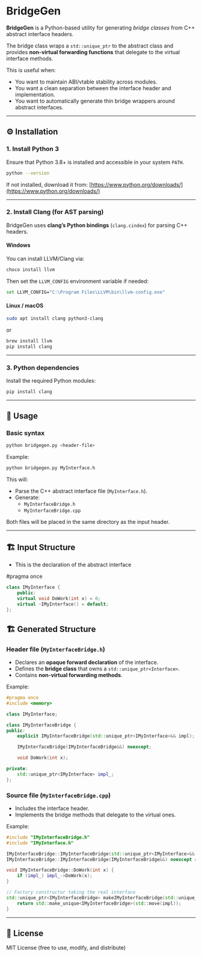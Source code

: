 # BridgeGen

**BridgeGen** is a Python-based utility for generating *bridge classes* from C++ abstract interface headers.

The bridge class wraps a `std::unique_ptr` to the abstract class and provides **non-virtual forwarding functions** that delegate to the virtual interface methods.

This is useful when:
- You want to maintain ABI/vtable stability across modules.
- You want a clean separation between the interface header and implementation.
- You want to automatically generate thin bridge wrappers around abstract interfaces.

---

## ⚙️ Installation

### 1. Install Python 3
Ensure that Python 3.8+ is installed and accessible in your system `PATH`.

```bash
python --version
```

If not installed, download it from:
[https://www.python.org/downloads/](https://www.python.org/downloads/)

---

### 2. Install Clang (for AST parsing)
BridgeGen uses **clang’s Python bindings** (`clang.cindex`) for parsing C++ headers.

#### Windows
You can install LLVM/Clang via:
```bash
choco install llvm
```

Then set the `LLVM_CONFIG` environment variable if needed:
```bash
set LLVM_CONFIG="C:\Program Files\LLVM\bin\llvm-config.exe"
```

#### Linux / macOS
```bash
sudo apt install clang python3-clang
```

or

```bash
brew install llvm
pip install clang
```

---

### 3. Python dependencies
Install the required Python modules:
```bash
pip install clang
```

---

## 🧩 Usage

### Basic syntax
```bash
python bridgegen.py <header-file>
```

Example:
```bash
python bridgegen.py MyInterface.h
```

This will:
- Parse the C++ abstract interface file (`MyInterface.h`).
- Generate:
  - `MyInterfaceBridge.h`
  - `MyInterfaceBridge.cpp`

Both files will be placed in the same directory as the input header.

---

## 🏗️ Input Structure

- This is the declaration of the abstract interface

#pragma once

```cpp
class IMyInterface {
    public:
    virtual void DoWork(int x) = 0;
    virtual ~IMyInterface() = default;
};
```

## 🏗️ Generated Structure

### Header file (`MyInterfaceBridge.h`)
- Declares an **opaque forward declaration** of the interface.
- Defines the **bridge class** that owns a `std::unique_ptr<Interface>`.
- Contains **non-virtual forwarding methods**.

Example:

```cpp
#pragma once
#include <memory>

class IMyInterface;

class IMyInterfaceBridge {
public:
    explicit IMyInterfaceBridge(std::unique_ptr<IMyInterface>&& impl);

    IMyInterfaceBridge(IMyInterfaceBridge&&) noexcept;

    void DoWork(int x);

private:
    std::unique_ptr<IMyInterface> impl_;
};
```

### Source file (`MyInterfaceBridge.cpp`)
- Includes the interface header.
- Implements the bridge methods that delegate to the virtual ones.

Example:
```cpp
#include "IMyInterfaceBridge.h"
#include "IMyInterface.h"

IMyInterfaceBridge::IMyInterfaceBridge(std::unique_ptr<IMyInterface>&& impl) : impl_(std::move(impl)) { }
IMyInterfaceBridge::IMyInterfaceBridge(IMyInterfaceBridge&&) noexcept = default;

void IMyInterfaceBridge::DoWork(int x) {
    if (impl_) impl_->DoWork(x);
}

// Factory constructor taking the real interface
std::unique_ptr<IMyInterfaceBridge> makeIMyInterfaceBridge(std::unique_ptr<IMyInterface>&& impl) {
    return std::make_unique<IMyInterfaceBridge>(std::move(impl));
}
```

---

## 📄 License
MIT License (free to use, modify, and distribute)
